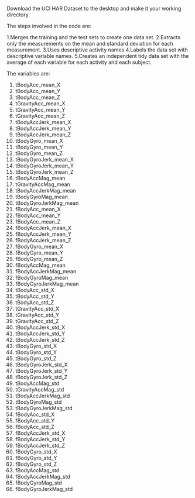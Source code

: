 
Download the UCI HAR Dataset to the desktop and make it your working directory.

The steps involved in the code are:

1.Merges the training and the test sets to create one data set.
2.Extracts only the measurements on the mean and standard deviation for each measurement.
3.Uses descriptive activity names
4.Labels the data set with descriptive variable names.
5.Creates an independent tidy data set with the average of each variable for each activity and each subject.

The variables are:

1.	tBodyAcc_mean_X
2.	tBodyAcc_mean_Y
3.	tBodyAcc_mean_Z
4.	tGravityAcc_mean_X
5.	tGravityAcc_mean_Y
6.	tGravityAcc_mean_Z
7.	tBodyAccJerk_mean_X
8.	tBodyAccJerk_mean_Y
9.	tBodyAccJerk_mean_Z
10.	tBodyGyro_mean_X
11.	tBodyGyro_mean_Y
12.	tBodyGyro_mean_Z
13.	tBodyGyroJerk_mean_X
14.	tBodyGyroJerk_mean_Y
15.	tBodyGyroJerk_mean_Z
16.	tBodyAccMag_mean
17.	tGravityAccMag_mean
18.	tBodyAccJerkMag_mean
19.	tBodyGyroMag_mean
20.	tBodyGyroJerkMag_mean
21.	fBodyAcc_mean_X
22.	fBodyAcc_mean_Y
23.	fBodyAcc_mean_Z
24.	fBodyAccJerk_mean_X
25.	fBodyAccJerk_mean_Y
26.	fBodyAccJerk_mean_Z
27.	fBodyGyro_mean_X
28.	fBodyGyro_mean_Y
29.	fBodyGyro_mean_Z
30.	fBodyAccMag_mean
31.	fBodyAccJerkMag_mean
32.	fBodyGyroMag_mean
33.	fBodyGyroJerkMag_mean
34.	tBodyAcc_std_X
35.	tBodyAcc_std_Y
36.	tBodyAcc_std_Z
37.	tGravityAcc_std_X
38.	tGravityAcc_std_Y
39.	tGravityAcc_std_Z
40.	tBodyAccJerk_std_X
41.	tBodyAccJerk_std_Y
42.	tBodyAccJerk_std_Z
43.	tBodyGyro_std_X
44.	tBodyGyro_std_Y
45.	tBodyGyro_std_Z
46.	tBodyGyroJerk_std_X
47.	tBodyGyroJerk_std_Y
48.	tBodyGyroJerk_std_Z
49.	tBodyAccMag_std
50.	tGravityAccMag_std
51.	tBodyAccJerkMag_std
52.	tBodyGyroMag_std
53.	tBodyGyroJerkMag_std
54.	fBodyAcc_std_X
55.	fBodyAcc_std_Y
56.	fBodyAcc_std_Z
57.	fBodyAccJerk_std_X
58.	fBodyAccJerk_std_Y
59.	fBodyAccJerk_std_Z
60.	fBodyGyro_std_X
61.	fBodyGyro_std_Y
62.	fBodyGyro_std_Z
63.	fBodyAccMag_std
64.	fBodyAccJerkMag_std
65.	fBodyGyroMag_std
66.	fBodyGyroJerkMag_std
